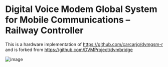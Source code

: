 # Digital Voice Modem Global System for Mobile Communications – Railway Controller

This is a hardware implementation of https://github.com/carcarjg/dvmgsm-r and is forked from https://github.com/DVMProject/dvmbridge

![image](https://github.com/user-attachments/assets/ac59c0a6-b41f-4f2e-bca2-e9a37e4762ee)



